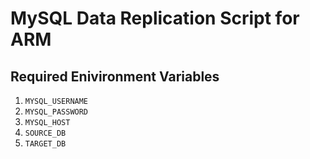# MySQL Data Replication Script for ARM

## Required Enivironment Variables

1. ```MYSQL_USERNAME```
2. ```MYSQL_PASSWORD```
3. ```MYSQL_HOST```
4. ```SOURCE_DB```
5. ```TARGET_DB```

